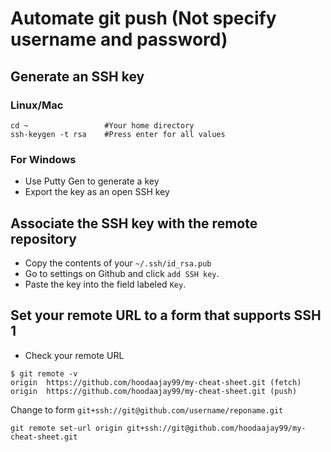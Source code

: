 # Automate git push (Not specify username and password)

## Generate an SSH key

### Linux/Mac

```
cd ~                 #Your home directory
ssh-keygen -t rsa    #Press enter for all values
```

### For Windows

- Use Putty Gen to generate a key
- Export the key as an open SSH key

## Associate the SSH key with the remote repository

- Copy the contents of your `~/.ssh/id_rsa.pub`
- Go to settings on Github and click `add SSH key`.
- Paste the key into the field labeled `Key`.

## Set your remote URL to a form that supports SSH 1

- Check your remote URL
```
$ git remote -v
origin	https://github.com/hoodaajay99/my-cheat-sheet.git (fetch)
origin	https://github.com/hoodaajay99/my-cheat-sheet.git (push)
```

Change to form `git+ssh://git@github.com/username/reponame.git`

```
git remote set-url origin git+ssh://git@github.com/hoodaajay99/my-cheat-sheet.git

```



